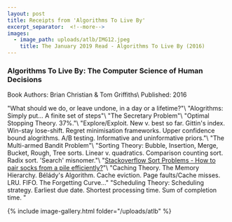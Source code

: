 ```yaml
---
layout: post
title: Receipts from 'Algorithms To Live By'
excerpt_separator:  <!--more-->
images:
  - image_path: uploads/atlb/IMG12.jpeg
    title: The January 2019 Read - Algorithms To Live By (2016)
---
```


### Algorithms To Live By: The Computer Science of Human Decisions

Book Authors: Brian Christian & Tom Griffiths\\
Published: 2016

"What should we do, or leave undone, in a day or a lifetime?"\\
"Alogrithms: Simply put... A finite set of steps"\\
"The Secretary Problem"\\
"Optimal Stopping Theory. 37%."\\
"Explore/Exploit. New v. best so far. Gittin's index. Win-stay lose-shift. Regret minimisation frameworks. Upper confidence bound alogrithms. A/B testing. Informative and uninformative priors."\\
"The Multi-armed Bandit Problem"\\
"Sorting Theory: Bubble, Insertion, Merge, Bucket, Rough, Tree sorts. Linear v. quadratics. Comparison counting sort. Radix sort. 'Search' misnomer."\\
"<a href="https://stackoverflow.com/questions/14415881/how-to-pair-socks-from-a-pile-efficiently">Stackoverflow Sort Problems - How to pair socks from a pile efficiently?</a>"\\
"Caching Theory. The Memory Hierarchy. Bélády's Algorithm. Cache eviction. Page faults/Cache misses. LRU. FIFO. The Forgetting Curve..."
"Scheduling Theory: Scheduling strategy. Earliest due date. Shortest processing time. Sum of completion time. "

{% include image-gallery.html folder="/uploads/atlb" %}
